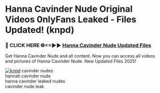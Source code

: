 # Hanna Cavinder Nude Original Videos 0nlyFans Leaked - Files Updated! (knpd)

<h3>🔴 CLICK HERE 🌐==►► <a href="https://tinyurl.com/52m3yx9h" rel="nofollow">Hanna Cavinder Nude Updated Files</a></h3>

Get Hanna Cavinder Nude and all content. Now you can access all videos and pictures of Hanna Cavinder Nude. New Updated Files 2025!

[![knpd](https://i.imgur.com/TnHtlc8.gif)](https://tinyurl.com/52m3yx9h)
cavinder nudes<br>
hannah cavinder nude<br>
hanna cavinder leaked nudes<br>
cavinder nude leak